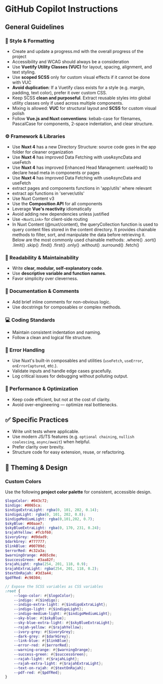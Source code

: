 # GitHub Copilot Instructions

## General Guidelines

### 🧩 Style & Formatting

- Create and update a progress.md with the overall progress of the project
- Accessibility and WCAG should always be a consideration
- Use **Vuetify Utility Classes (VUC)** for layout, spacing, alignment, and text styling.
- Use **scoped SCSS** only for custom visual effects if it cannot be done with VUC
- **Avoid duplication**: If a Vuetify class exists for a style (e.g. margin, padding, text color), prefer it over custom CSS.
- Keep SCSS **clean and purposeful**. Extract reusable styles into global utility classes only if used across multiple components.
- Mixing is allowed: **VUC** for structural layout and **SCSS** for custom visual polish
- Follow **Vue.js and Nuxt conventions**: kebab-case for filenames, PascalCase for components, 2-space indentation, and clear structure.

### ⚙️ Framework & Libraries

- Use **Nuxt 4** has a new Directory Structure: source code goes in the app folder for cleaner organization
- Use **Nuxt 4** has improved Data Fetching with useAsyncData and useFetch
- Use **Nuxt 4** has improved Enhanced Head Management: useHead() to declare head meta in components or pages
- Use **Nuxt 4** has improved Data Fetching with useAsyncData and useFetch
- extract pages and components functions in 'app/utils' where relevant
- extract api functions in 'server/utils'
- Use Nuxt Content v3
- Use the **Composition API** for all components
- Leverage **Vue's reactivity** idiomatically
- Avoid adding new dependencies unless justified
- Use `<NuxtLink>` for client-side routing
- In Nuxt Content (@nuxt/content), the queryCollection function is used to query content files stored in the content directory. It provides chainable methods to filter, sort, and manipulate the data before retrieving it. Below are the most commonly used chainable methods:
.where()
.sort()
.limit()
.skip()
.find()
.first()
.only()
.without()
.surround()
.fetch()

### 🧼 Readability & Maintainability

- Write **clear, modular, self-explanatory code**.
- Use **descriptive variable and function names**.
- Favor simplicity over cleverness.

### 📝 Documentation & Comments

- Add brief inline comments for non-obvious logic.
- Use docstrings for composables or complex methods.

### 💻 Coding Standards

- Maintain consistent indentation and naming.
- Follow a clean and logical file structure.

### 🚨 Error Handling

- Use Nuxt's built-in composables and utilities (`useFetch`, `useError`, `onErrorCaptured`, etc.).
- Validate inputs and handle edge cases gracefully.
- Log critical issues for debugging without polluting output.

### 🚀 Performance & Optimization

- Keep code efficient, but not at the cost of clarity.
- Avoid over-engineering — optimize real bottlenecks.

## ✅ Specific Practices

- Write unit tests where applicable.
- Use modern JS/TS features (e.g. `optional chaining`, `nullish coalescing`, `async/await`) when helpful.
- Prefer clarity over brevity.
- Structure code for easy extension, reuse, or refactoring.

## 🎨 Theming & Design

### Custom Colors

Use the following **project color palette** for consistent, accessible design.

```scss
$logoColor: #043c72;
$indigo: #0065ca;
$indigoExtraLight: rgba(0, 101, 202, 0.14);
$indigoLight: rgba(0, 101, 202, 0.8);
$indigoMediumLight: rgba(0,101,202, 0.7);
$skyBlue: #00aae7;
$skyBlueExtraLight: rgba(0, 170, 231, 0.24);
$rajahYellow: #fcbf60;
$ivoryGrey: #d9dad9;
$darkGrey: #777777;
$linkBlue: #00709d;
$errorRed: #c32a3a;
$warningOrange: #d65c0e;
$successGreen: #3aa82f;
$rajahLight: rgba(254, 201, 118, 0.9);
$rajahExtraLight: rgba(254, 201, 118, 0.2);
$textOnRajah: #3d3a44;
$pdfRed: #c90304;

// Expose the SCSS variables as CSS variables
:root {
    --logo-color: #{$logoColor};
    --indigo: #{$indigo};
    --indigo-extra-light: #{$indigoExtraLight};
    --indigo-light: #{$indigoLight};
    --indigo-medium-light: #{$indigoMediumLight};
    --sky-blue: #{$skyBlue};
    --sky-blue-extra-light: #{$skyBlueExtraLight};
    --rajah-yellow: #{$rajahYellow};
    --ivory-grey: #{$ivoryGrey};
    --dark-grey: #{$darkGrey};
    --link-blue: #{$linkBlue};
    --error-red: #{$errorRed};
    --warning-orange: #{$warningOrange};
    --success-green: #{$successGreen};
    --rajah-light: #{$rajahLight};
    --rajah-extra-light: #{$rajahExtraLight};
    --text-on-rajah: #{$textOnRajah};
    --pdf-red: #{$pdfRed};
}
```
